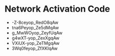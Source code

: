 # Network Activation Code
* -Z-8ceyop_RedO8qAw
* tna6Peyop_Ze5dMqAw
* g_MwWOyop_ZeyfUqAw
* g4wXT-yop_ZexXgqAw
* VXiUX-yop_ZeTMgqAw
* 3Wq0feyop_ZfXKIqAw